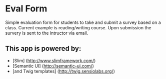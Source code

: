 # Eval Form
Simple evaluation form for students to take and submit a survey based on a class.
Current example is reading/writing course.
Upon submission the survery is sent to the intructor via email.

## This app is powered by:
* [Slim] (http://www.slimframework.com/)
* [Semantic UI] (http://semantic-ui.com/)
* [and Twig templates] (http://twig.sensiolabs.org/)

